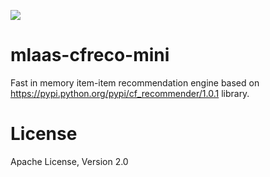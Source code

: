 [![](https://images.microbadger.com/badges/image/goliasz/mlaas-cfreco-mini.svg)](https://microbadger.com/images/goliasz/mlaas-cfreco-mini "Fast in memory item-item recommendation engine")

# mlaas-cfreco-mini

Fast in memory item-item recommendation engine based on https://pypi.python.org/pypi/cf_recommender/1.0.1 library.

# License

Apache License, Version 2.0
